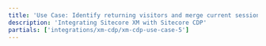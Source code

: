 ```yaml
---
title: 'Use Case: Identify returning visitors and merge current session data with historical session data'
description: 'Integrating Sitecore XM with Sitecore CDP'
partials: ['integrations/xm-cdp/xm-cdp-use-case-5']
---
```

